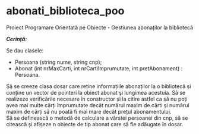 # abonati_biblioteca_poo
Proiect Programare Orientată pe Obiecte - Gestiunea abonaților la bibliotecă

***Cerință:***

Se dau clasele:
* Persoana (string nume, string cnp);
* Abonat (int nrMaxCarti, int nrCartiImprumutate, int pretAbonament) : Persoana.

Să se creeze clasa dosar care reține informațiile abonaților la o bibliotecă și conține un vector de pointeri la obiect abonat și lungimea acestuia.
Să se realizeze verificările necesare în constructor și la citire astfel ca să nu poți avea mai multe cărți împrumutate decât numărul maxim de cărti și numărul maxim de cărți să nu poată fi mai mare decât prețul abonamentului.  
Să se definească o metodă de calculare a vârstei persoanei din cnp, să se citească și afișeze n obiecte de tip abonat care să fie adăugate în dosar.
